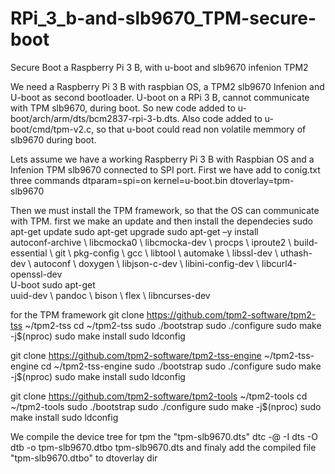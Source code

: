 # RPi_3_b-and-slb9670_TPM-secure-boot
Secure Boot a Raspberry Pi 3 B, with u-boot and slb9670 infenion TPM2

We need a Raspberry Pi 3 B with raspbian OS, a TPM2 slb9670 Infenion and U-boot as second bootloader.
U-boot on a RPi 3 B, cannot communicate with TPM slb9670, during boot. 
So new code added to u-boot/arch/arm/dts/bcm2837-rpi-3-b.dts.
Also code added to u-boot/cmd/tpm-v2.c, so that u-boot could read non volatile memmory of slb9670 during boot.

Lets assume we have a working Raspberry Pi 3 B with Raspbian OS and a Infenion TPM slb9670 connected to SPI port.
First we have add to conig.txt three commands
dtparam=spi=on
kernel=u-boot.bin
dtoverlay=tpm-slb9670

Then we must install the TPM framework, so that the OS can communicate with TPM.
first we make an update and then install the dependecies
sudo apt-get update 
sudo apt-get upgrade 
sudo apt-get –y install \
autoconf-archive \ 
libcmocka0 \ 
libcmocka-dev \ 
procps \ 
iproute2 \ 
build-essential \ 
git \ 
pkg-config \ 
gcc \ 
libtool \ 
automake \ 
libssl-dev \ 
uthash-dev \ 
autoconf \ 
doxygen \ 
libjson-c-dev \ 
libini-config-dev \ 
libcurl4-openssl-dev \
U-boot sudo apt-get \
uuid-dev \ 
pandoc \ 
bison \ 
flex \ 
libncurses-dev

for the TPM framework
git clone https://github.com/tpm2-software/tpm2-tss ~/tpm2-tss
cd ~/tpm2-tss 
sudo ./bootstrap 
sudo ./configure 
sudo make -j$(nproc) 
sudo make install 
sudo ldconfig

git clone https://github.com/tpm2-software/tpm2-tss-engine ~/tpm2-tss-engine
cd ~/tpm2-tss-engine 
sudo ./bootstrap 
sudo ./configure 
sudo make -j$(nproc) 
sudo make install 
sudo ldconfig

git clone https://github.com/tpm2-software/tpm2-tools ~/tpm2-tools 
cd ~/tpm2-tools 
sudo ./bootstrap 
sudo ./configure 
sudo make -j$(nproc) 
sudo make install 
sudo ldconfig


We compile the device tree for tpm the "tpm-slb9670.dts"
dtc -@ -I dts -O dtb -o tpm-slb9670.dtbo tpm-slb9670.dts
and finaly add the compiled file "tpm-slb9670.dtbo" to dtoverlay dir

